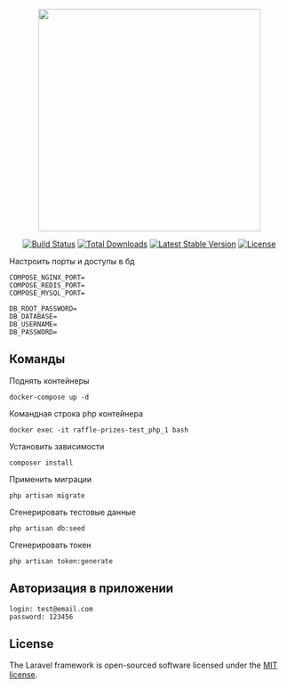 <p align="center"><a href="https://laravel.com" target="_blank"><img src="https://raw.githubusercontent.com/laravel/art/master/logo-lockup/5%20SVG/2%20CMYK/1%20Full%20Color/laravel-logolockup-cmyk-red.svg" width="400"></a></p>

<p align="center">
<a href="https://travis-ci.org/laravel/framework"><img src="https://travis-ci.org/laravel/framework.svg" alt="Build Status"></a>
<a href="https://packagist.org/packages/laravel/framework"><img src="https://img.shields.io/packagist/dt/laravel/framework" alt="Total Downloads"></a>
<a href="https://packagist.org/packages/laravel/framework"><img src="https://img.shields.io/packagist/v/laravel/framework" alt="Latest Stable Version"></a>
<a href="https://packagist.org/packages/laravel/framework"><img src="https://img.shields.io/packagist/l/laravel/framework" alt="License"></a>
</p>

Настроить порты и доступы в бд
````
COMPOSE_NGINX_PORT=
COMPOSE_REDIS_PORT=
COMPOSE_MYSQL_PORT=

DB_ROOT_PASSWORD=
DB_DATABASE=
DB_USERNAME=
DB_PASSWORD=
````

## Команды
Поднять контейнеры
````
docker-compose up -d
````

Командная строка php контейнера
````
docker exec -it raffle-prizes-test_php_1 bash
````

Установить зависимости
````
composer install
````

Применить миграции
````
php artisan migrate
````

Сгенерировать тестовые данные
````
php artisan db:seed
````

Сгенерировать токен
````
php artisan token:generate
````

## Авторизация в приложении
````
login: test@email.com
password: 123456
````

## License

The Laravel framework is open-sourced software licensed under the [MIT license](https://opensource.org/licenses/MIT).
